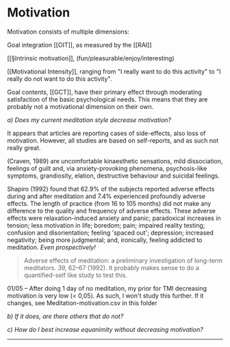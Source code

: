 # Motivation
Motivation consists of multiple dimensions:

Goal integration [[OIT]], as measured by the [[RAI]]

[[§Intrinsic motivation]], (fun/pleasurable/enjoy/interesting)

[[Motivational Intensity]], ranging from "I really want to do this activity" to "I really do not want to do this activity".

Goal contents, [[GCT]], have their primary effect through moderating satisfaction of the basic psychological needs. This means that they are probably not a motivational dimension on their own.

*a) Does my current meditation style decrease motivation?*

It appears that articles are reporting cases of side-effects, also loss of motivation. However, all studies are based on self-reports, and as such not really great.

(Craven, 1989) are uncomfortable kinaesthetic sensations, mild dissociation, feelings of guilt and, via anxiety-provoking phenomena, psychosis-like symptoms, grandiosity, elation, destructive behaviour and suicidal feelings.

Shapiro (1992) found that 62.9% of the subjects reported adverse effects during and after meditation and 7.4% experienced profoundly adverse effects. The length of practice (from 16 to 105 months) did not make any difference to the quality and frequency of adverse effects. These adverse effects were relaxation-induced anxiety and panic; paradoxical increases in tension; less motivation in life; boredom; pain; impaired reality testing; confusion and disorientation; feeling 'spaced out'; depression; increased negativity; being more judgmental; and, ironically, feeling addicted to meditation. *Even prospectively!*

> Adverse effects of meditation: a preliminary investigation of long-term meditators. *39,* 62–67 (1992).
It probably makes sense to do a quantified-self like study to test this.

01/05 – After doing 1 day of no meditation, my prior for TMI decreasing motivation is very low (< 0,05). As such, I won't study this further. If it changes, see Meditation-motivation.csv in this folder

*b) If it does, are there others that do not?*

*c) How do I best increase equanimity without decreasing motivation?*

---

<!-- #Life -->

<!-- {BearID:55145073-F579-4ED9-A2C5-BD6674D4DB53-15756-0000130417EFE66A} -->
